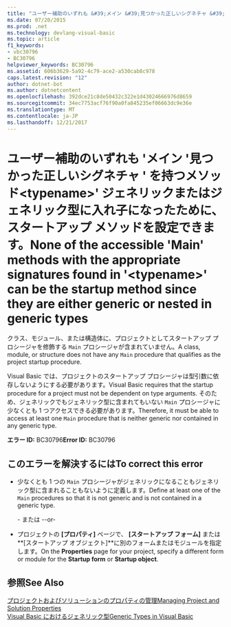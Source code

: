 ```yaml
---
title: "ユーザー補助のいずれも &#39;メイン &#39;見つかった正しいシグネチャ &#39; を持つメソッド&lt;typename&gt;&#39; ジェネリックまたはジェネリック型に入れ子になったために、スタートアップ メソッドを設定できます。"
ms.date: 07/20/2015
ms.prod: .net
ms.technology: devlang-visual-basic
ms.topic: article
f1_keywords:
- vbc30796
- BC30796
helpviewer_keywords: BC30796
ms.assetid: 606b3629-5a92-4c79-ace2-a530cab8c978
caps.latest.revision: "12"
author: dotnet-bot
ms.author: dotnetcontent
ms.openlocfilehash: 392dce21c8de50432c322e1d43024666976d8659
ms.sourcegitcommit: 34ec7753acf76f90a0fa845235ef06663dc9e36e
ms.translationtype: MT
ms.contentlocale: ja-JP
ms.lasthandoff: 12/21/2017
---
```

# <a name="none-of-the-accessible-39main39-methods-with-the-appropriate-signatures-found-in-39lttypenamegt39-can-be-the-startup-method-since-they-are-either-generic-or-nested-in-generic-types"></a><span data-ttu-id="61608-102">ユーザー補助のいずれも &#39;メイン &#39;見つかった正しいシグネチャ &#39; を持つメソッド&lt;typename&gt;&#39; ジェネリックまたはジェネリック型に入れ子になったために、スタートアップ メソッドを設定できます。</span><span class="sxs-lookup"><span data-stu-id="61608-102">None of the accessible &#39;Main&#39; methods with the appropriate signatures found in &#39;&lt;typename&gt;&#39; can be the startup method since they are either generic or nested in generic types</span></span>
<span data-ttu-id="61608-103">クラス、モジュール、または構造体に、プロジェクトとしてスタートアップ プロシージャを修飾する `Main` プロシージャが含まれていません。</span><span class="sxs-lookup"><span data-stu-id="61608-103">A class, module, or structure does not have any `Main` procedure that qualifies as the project startup procedure.</span></span>  
  
 <span data-ttu-id="61608-104">Visual Basic では、プロジェクトのスタートアップ プロシージャは型引数に依存しないようにする必要があります。</span><span class="sxs-lookup"><span data-stu-id="61608-104">Visual Basic requires that the startup procedure for a project must not be dependent on type arguments.</span></span> <span data-ttu-id="61608-105">そのため、ジェネリックでもジェネリック型に含まれてもいない `Main` プロシージャに少なくとも 1 つアクセスできる必要があります。</span><span class="sxs-lookup"><span data-stu-id="61608-105">Therefore, it must be able to access at least one `Main` procedure that is neither generic nor contained in any generic type.</span></span>  
  
 <span data-ttu-id="61608-106">**エラー ID:** BC30796</span><span class="sxs-lookup"><span data-stu-id="61608-106">**Error ID:** BC30796</span></span>  
  
## <a name="to-correct-this-error"></a><span data-ttu-id="61608-107">このエラーを解決するには</span><span class="sxs-lookup"><span data-stu-id="61608-107">To correct this error</span></span>  
  
-   <span data-ttu-id="61608-108">少なくとも 1 つの `Main` プロシージャがジェネリックになることもジェネリック型に含まれることもないように定義します。</span><span class="sxs-lookup"><span data-stu-id="61608-108">Define at least one of the `Main` procedures so that it is not generic and is not contained in a generic type.</span></span>  
  
     <span data-ttu-id="61608-109">- または -</span><span class="sxs-lookup"><span data-stu-id="61608-109">-or-</span></span>  
  
-   <span data-ttu-id="61608-110">プロジェクトの **[プロパティ]** ページで、 **[スタートアップ フォーム]** または **[スタートアップ オブジェクト]**に別のフォームまたはモジュールを指定します。</span><span class="sxs-lookup"><span data-stu-id="61608-110">On the **Properties** page for your project, specify a different form or module for the **Startup form** or **Startup object**.</span></span>  
  
## <a name="see-also"></a><span data-ttu-id="61608-111">参照</span><span class="sxs-lookup"><span data-stu-id="61608-111">See Also</span></span>  
 [<span data-ttu-id="61608-112">プロジェクトおよびソリューションのプロパティの管理</span><span class="sxs-lookup"><span data-stu-id="61608-112">Managing Project and Solution Properties</span></span>](/visualstudio/ide/managing-project-and-solution-properties)  
 [<span data-ttu-id="61608-113">Visual Basic におけるジェネリック型</span><span class="sxs-lookup"><span data-stu-id="61608-113">Generic Types in Visual Basic</span></span>](../../visual-basic/programming-guide/language-features/data-types/generic-types.md)  

